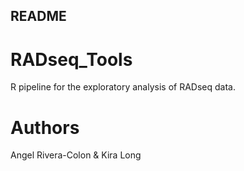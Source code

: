 ## README ##

# RADseq_Tools #

R pipeline for the exploratory analysis of RADseq data. 

# Authors
Angel Rivera-Colon & Kira Long